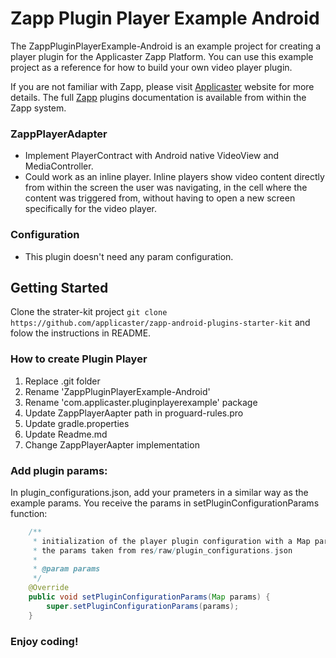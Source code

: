 Zapp Plugin Player Example Android 
==================

The ZappPluginPlayerExample-Android is an example project for creating a player plugin for the Applicaster Zapp Platform. You can use this example project as a reference for how to build your own video player plugin.

If you are not familiar with Zapp, please visit [Applicaster](http://www.applicaster.com) website for more details. The full [Zapp](http://zapp.applicaster.com) plugins documentation is available from within the Zapp system.

### ZappPlayerAdapter
* Implement PlayerContract with Android native VideoView and MediaController.
* Could work as an inline player. Inline players show video content directly from within the screen the user was navigating, in the cell where the content was triggered from, without having to open a new screen specifically for the video player.

### Configuration
* This plugin doesn't need any param configuration.

## Getting Started
Clone the strater-kit project `git clone https://github.com/applicaster/zapp-android-plugins-starter-kit` and folow the instructions in README.

### How to create Plugin Player
1. Replace .git folder
2. Rename 'ZappPluginPlayerExample-Android'
3. Rename 'com.applicaster.pluginplayerexample' package
4. Update ZappPlayerAapter path in proguard-rules.pro
5. Update gradle.properties
6. Update Readme.md
7. Change ZappPlayerAapter implementation

### Add plugin params:
In plugin_configurations.json, add your prameters in a similar way as the example params. You receive the params in setPluginConfigurationParams function: 
```java
    /**
     * initialization of the player plugin configuration with a Map params.
     * the params taken from res/raw/plugin_configurations.json
     *
     * @param params
     */
    @Override
    public void setPluginConfigurationParams(Map params) {
        super.setPluginConfigurationParams(params);
    }
```

### Enjoy coding!
